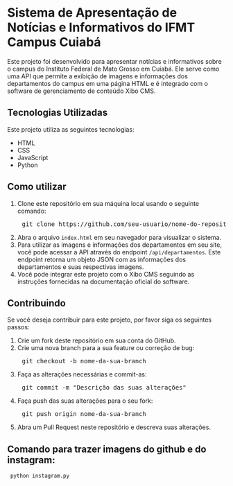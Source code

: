 <h1>Sistema de Apresentação de Notícias e Informativos do IFMT Campus Cuiabá</h1>
<p>Este projeto foi desenvolvido para apresentar notícias e informativos sobre o campus do Instituto Federal de Mato Grosso em Cuiabá. Ele serve como uma API que permite a exibição de imagens e informações dos departamentos do campus em uma página HTML e é integrado com o software de gerenciamento de conteúdo Xibo CMS.</p>

<h2>Tecnologias Utilizadas</h2>

<p>Este projeto utiliza as seguintes tecnologias:</p>

<ul>
	<li>HTML</li>
	<li>CSS</li>
	<li>JavaScript</li>
	<li>Python</li>
</ul>

<h2>Como utilizar</h2>

<ol>
	<li>Clone este repositório em sua máquina local usando o seguinte comando:</li>
</ol>

<pre>
	git clone https://github.com/seu-usuario/nome-do-repositorio.git
</pre>

<ol start="2">
	<li>Abra o arquivo <code>index.html</code> em seu navegador para visualizar o sistema.</li>
	<li>Para utilizar as imagens e informações dos departamentos em seu site, você pode acessar a API através do endpoint <code>/api/departamentos</code>. Este endpoint retorna um objeto JSON com as informações dos departamentos e suas respectivas imagens.</li>
	<li>Você pode integrar este projeto com o Xibo CMS seguindo as instruções fornecidas na documentação oficial do software.</li>
</ol>

<h2>Contribuindo</h2>

<p>Se você deseja contribuir para este projeto, por favor siga os seguintes passos:</p>

<ol>
	<li>Crie um fork deste repositório em sua conta do GitHub.</li>
	<li>Crie uma nova branch para a sua feature ou correção de bug:</li>
</ol>

<pre>
	git checkout -b nome-da-sua-branch
</pre>

<ol start="3">
	<li>Faça as alterações necessárias e commit-as:</li>
</ol>

<pre>
	git commit -m "Descrição das suas alterações"
</pre>

<ol start="4">
	<li>Faça push das suas alterações para o seu fork:</li>
</ol>

<pre>
	git push origin nome-da-sua-branch
</pre>

<ol start="5">
	<li>Abra um Pull Request neste repositório e descreva suas alterações.</li>
</ol>


<h2>Comando para trazer imagens do github e do instagram:</h2>
<code> python instagram.py </codee>


